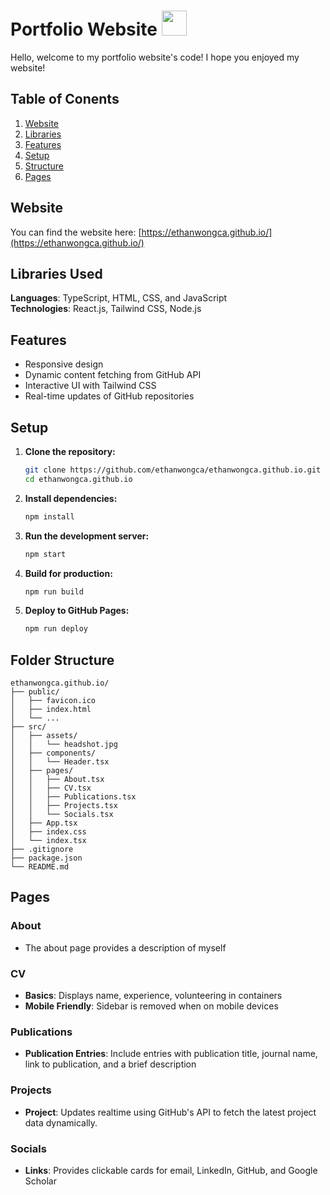 # Portfolio Website <img height=40 width=40 src="https://github.com/ethanwongca/ethanwongca.github.io/assets/87055387/3b1666fc-0f9e-4f90-bf14-96c701ccd0f0">

Hello, welcome to my portfolio website's code! I hope you enjoyed my website!

## Table of Conents
1. [Website](#website)
2. [Libraries](#libraries-used)
3. [Features](#features)
4. [Setup](#setup)
5. [Structure](#folder-structure)
6. [Pages](#pages)

## Website
You can find the website here: [https://ethanwongca.github.io/](https://ethanwongca.github.io/)

## Libraries Used

**Languages**: TypeScript, HTML, CSS, and JavaScript <br/>
**Technologies**: React.js, Tailwind CSS, Node.js 

## Features
- Responsive design
- Dynamic content fetching from GitHub API
- Interactive UI with Tailwind CSS
- Real-time updates of GitHub repositories

## Setup

1. **Clone the repository:**

    ```bash
    git clone https://github.com/ethanwongca/ethanwongca.github.io.git
    cd ethanwongca.github.io
    ```

2. **Install dependencies:**

    ```bash
    npm install
    ```

3. **Run the development server:**

    ```bash
    npm start
    ```

4. **Build for production:**

    ```bash
    npm run build
    ```

5. **Deploy to GitHub Pages:**

    ```bash
    npm run deploy
    ```

## Folder Structure

```plaintext
ethanwongca.github.io/
├── public/
│   ├── favicon.ico
│   ├── index.html
│   └── ...
├── src/
│   ├── assets/
│   │   └── headshot.jpg
│   ├── components/
│   │   └── Header.tsx
│   ├── pages/
│   │   ├── About.tsx
│   │   ├── CV.tsx
│   │   ├── Publications.tsx
│   │   ├── Projects.tsx
│   │   └── Socials.tsx
│   ├── App.tsx
│   ├── index.css
│   └── index.tsx
├── .gitignore
├── package.json
└── README.md
```

## Pages

### About
- The about page provides a description of myself

### CV
- **Basics**: Displays name, experience, volunteering in containers
- **Mobile Friendly**: Sidebar is removed when on mobile devices

### Publications
- **Publication Entries**: Include entries with publication title, journal name, link to publication, and a brief description

### Projects
- **Project**: Updates realtime using GitHub's API to fetch the latest project data dynamically.

### Socials
- **Links**: Provides clickable cards for email, LinkedIn, GitHub, and Google Scholar
